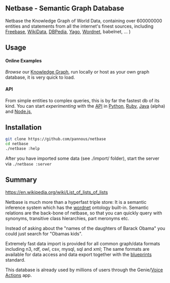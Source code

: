 Netbase - Semantic Graph Database 
-----------

Netbase the Knowledge Graph of World Data, containing over 600000000 entities and statements from all the internet's finest sources, 
including [Freebase](https://en.wikipedia.org/wiki/Freebase), [WikiData](https://en.wikipedia.org/wiki/wikidata), [DBPedia](http://wiki.dbpedia.org/), [Yago](https://en.wikipedia.org/wiki/YAGO_%28database%29), [Wordnet](https://en.wikipedia.org/wiki/WordNet), babelnet, ... )

## Usage

#### Online Examples

*Browse* our [Knowledge Graph](http://netbase.pannous.com/html/verbose/example), run locally
or host as your own graph database, it is very quick to load.

#### API

From simple entities to complex queries, this is by far the fastest db of its kind.
You can start *experimenting* with the [API](https://www.mashape.com/pannous/netbase) in 
[Python](https://github.com/pannous/netbase-python),
[Ruby](https://github.com/pannous/netbase-ruby),
[Java](http://github.com/pannous/blueprints-netbase) (alpha) and
[Node.js](https://github.com/pannous/node-netbase),

## Installation

```bash
git clone https://github.com/pannous/netbase
cd netbase
./netbase :help
```

After you have imported some data (see ./import/ folder),
start the server via `./netbase :server`

## Summary

https://en.wikipedia.org/wiki/List_of_lists_of_lists

Netbase is much more than a hyperfast triple store: It is a semantic inference system which has the [wordnet](http://wordnet.princeton.edu/) ontology built-in. Semantic relations are the back-bone of netbase, so that you can quickly query with synonyms, transitive class hierarchies, part meronyms etc.

Instead of asking about the "names of the daughters of Barack Obama" you could just search for "Obamas kids".

Extremely fast data import is provided for all common graph/data formats including n3, rdf, owl, csv, mysql, sql and xml;
The same formats are available for data access and data export together with the [blueprints](https://github.com/pannous/blueprints-netbase) standard.

This database is already used by millions of users through the Genie/[Voice Actions](http://voice-actions.com/) app.